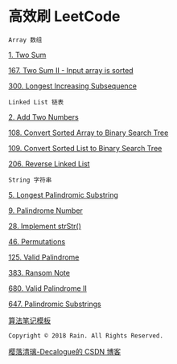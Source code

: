 # 高效刷 LeetCode

`Array 数组`

[1. Two Sum](https://github.com/Decalogue/AlgorithmMap/blob/master/leetcode/1.md)

[167. Two Sum II - Input array is sorted](https://github.com/Decalogue/AlgorithmMap/blob/master/leetcode/167.md)

[300. Longest Increasing Subsequence](https://github.com/Decalogue/AlgorithmMap/blob/master/leetcode/300.md)

`Linked List 链表`

[2. Add Two Numbers](https://github.com/Decalogue/AlgorithmMap/blob/master/leetcode/2.md)

[108. Convert Sorted Array to Binary Search Tree](https://github.com/Decalogue/AlgorithmMap/blob/master/leetcode/108.md)

[109. Convert Sorted List to Binary Search Tree](https://github.com/Decalogue/AlgorithmMap/blob/master/leetcode/109.md)

[206. Reverse Linked List](https://github.com/Decalogue/AlgorithmMap/blob/master/leetcode/206.md)

`String 字符串`

[5. Longest Palindromic Substring](https://github.com/Decalogue/AlgorithmMap/blob/master/leetcode/5.md)

[9. Palindrome Number](https://github.com/Decalogue/AlgorithmMap/blob/master/leetcode/9.md)

[28. Implement strStr()](https://github.com/Decalogue/AlgorithmMap/blob/master/leetcode/28.md)

[46. Permutations](https://github.com/Decalogue/AlgorithmMap/blob/master/leetcode/46.md)

[125. Valid Palindrome](https://github.com/Decalogue/AlgorithmMap/blob/master/leetcode/125.md)

[383. Ransom Note](https://github.com/Decalogue/AlgorithmMap/blob/master/leetcode/383.md)

[680. Valid Palindrome II](https://github.com/Decalogue/AlgorithmMap/blob/master/leetcode/680.md)

[647. Palindromic Substrings](https://github.com/Decalogue/AlgorithmMap/blob/master/leetcode/647.md)

[算法笔记模板](https://github.com/Decalogue/AlgorithmMap/blob/master/leetcode/template.md)

`Copyright © 2018 Rain. All Rights Reserved.`

[樱落清璃-Decalogue的 CSDN 博客](https://www.decalogue.cn)
